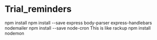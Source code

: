# Trial_reminders

npm install 
 npm install --save express body-parser express-handlebars nodemailer
 npm install --save node-cron
This is like rackup
 npm install nodemon